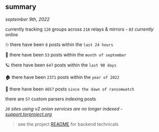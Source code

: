 
## summary
_september 9th, 2022_

currently tracking `120` groups across `216` relays & mirrors - _`83` currently online_

⏲ there have been `8` posts within the `last 24 hours`

🦈 there have been `53` posts within the `month of september`

🪐 there have been `647` posts within the `last 90 days`

🏚 there have been `2371` posts within the `year of 2022`

🦕 there have been `4657` posts `since the dawn of ransomwatch`

there are `57` custom parsers indexing posts

_`20` sites using v2 onion services are no longer indexed - [support.torproject.org](https://support.torproject.org/onionservices/v2-deprecation/)_

> see the project [README](https://github.com/joshhighet/ransomwatch#ransomwatch--) for backend technicals
